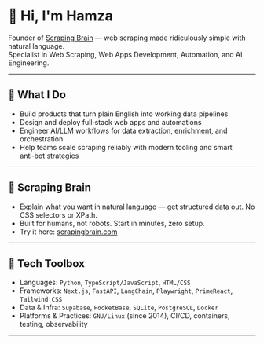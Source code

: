 # 👋 Hi, I'm Hamza

Founder of [Scraping Brain](https://scrapingbrain.com) — web scraping made ridiculously simple with natural language.  
Specialist in Web Scraping, Web Apps Development, Automation, and AI Engineering.

---

## 🚀 What I Do

- Build products that turn plain English into working data pipelines
- Design and deploy full‑stack web apps and automations
- Engineer AI/LLM workflows for data extraction, enrichment, and orchestration
- Help teams scale scraping reliably with modern tooling and smart anti‑bot strategies

---

## 🧠 Scraping Brain

- Explain what you want in natural language — get structured data out. No CSS selectors or XPath.
- Built for humans, not robots. Start in minutes, zero setup.
- Try it here: [scrapingbrain.com](https://scrapingbrain.com)

---

## 🧰 Tech Toolbox

- Languages: `Python`, `TypeScript/JavaScript`, `HTML/CSS`
- Frameworks: `Next.js`, `FastAPI`, `LangChain`, `Playwright`, `PrimeReact`, `Tailwind CSS`
- Data & Infra: `Supabase`, `PocketBase`, `SQLite`, `PostgreSQL`, `Docker`
- Platforms & Practices: `GNU/Linux` (since 2014), CI/CD, containers, testing, observability

---
